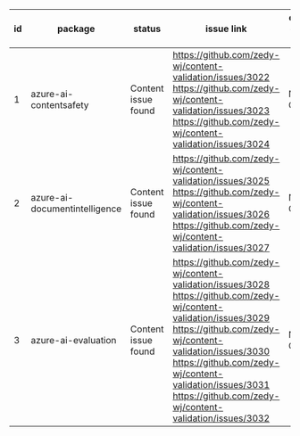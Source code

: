 
| id | package | status | issue link | created date of issue | update date of issue | run date of pipeline | pipeline run link |
|----|---------|--------|------------|-----------------------|----------------------| ---------------------| ----------------- |
| 1 | azure-ai-contentsafety | Content issue found | https://github.com/zedy-wj/content-validation/issues/3022 https://github.com/zedy-wj/content-validation/issues/3023 https://github.com/zedy-wj/content-validation/issues/3024  | Need Confirm | Need Confirm | 7/29/2025 10:14:03 AM | https://dev.azure.com/v-wenjyu/content-validation-automation/_build/results?buildId=71 |
| 2 | azure-ai-documentintelligence | Content issue found | https://github.com/zedy-wj/content-validation/issues/3025 https://github.com/zedy-wj/content-validation/issues/3026 https://github.com/zedy-wj/content-validation/issues/3027  | Need Confirm | Need Confirm | 7/29/2025 10:14:03 AM | https://dev.azure.com/v-wenjyu/content-validation-automation/_build/results?buildId=71 |
| 3 | azure-ai-evaluation | Content issue found | https://github.com/zedy-wj/content-validation/issues/3028 https://github.com/zedy-wj/content-validation/issues/3029 https://github.com/zedy-wj/content-validation/issues/3030 https://github.com/zedy-wj/content-validation/issues/3031 https://github.com/zedy-wj/content-validation/issues/3032  | Need Confirm | Need Confirm | 7/29/2025 10:14:03 AM | https://dev.azure.com/v-wenjyu/content-validation-automation/_build/results?buildId=71 |